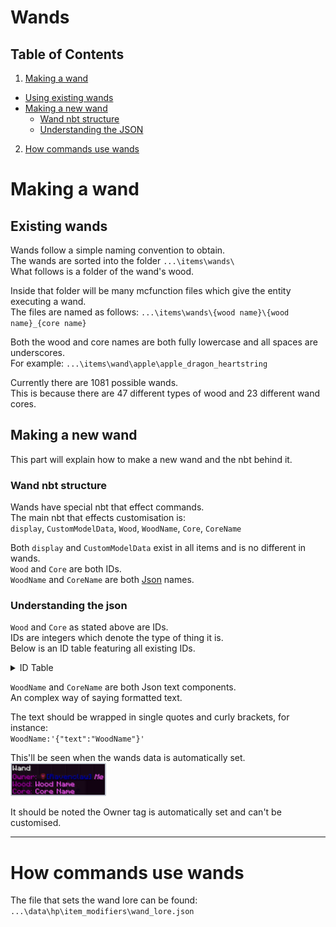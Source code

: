 # Wands

## Table of Contents
1. [Making a wand](#making-a-wand)
  - [Using existing wands](#existing-wands)
  - [Making a new wand](#making-a-new-wand)
      - [Wand nbt structure](#wand-nbt-structure)
      - [Understanding the JSON](#understanding-the-json)
2. [How commands use wands](#how-commands-use-wands)


# Making a wand

## Existing wands
Wands follow a simple naming convention to obtain.  
The wands are sorted into the folder `...\items\wands\`  
What follows is a folder of the wand's wood.  

Inside that folder will be many mcfunction files which give the entity executing a wand.  
The files are named as follows:
`...\items\wands\{wood name}\{wood name}_{core name}`  

Both the wood and core names are both fully lowercase and all spaces are underscores.  
For example:
`...\items\wand\apple\apple_dragon_heartstring`

Currently there are 1081 possible wands.  
This is because there are 47 different types of wood and 23 different wand cores.  

## Making a new wand
This part will explain how to make a new wand and the nbt behind it.

### Wand nbt structure
Wands have special nbt that effect commands.  
The main nbt that effects customisation is:  
`display`, `CustomModelData`, `Wood`, `WoodName`, `Core`, `CoreName`  

Both `display` and `CustomModelData` exist in all items and is no different in wands.  
`Wood` and `Core` are both IDs.  
`WoodName` and `CoreName` are both [Json](#understanding-the-json) names.

### Understanding the json
`Wood` and `Core` as stated above are IDs.  
IDs are integers which denote the type of thing it is.  
Below is an ID table featuring all existing IDs.

<details><summary>ID Table</summary><p>

| ID  | Wood         | Cores                     |
| --- | ------------ | ------------------------- |
| 1   | Acacia       | African mermaid hair      |
| 2   | Alder        | Basilisk horn             |
| 3   | Apple        | Bone                      |
| 4   | Ash          | Curupira hair             |
| 5   | Aspen        | Dittany                   |
| 6   | Beech        | Dragon heartstring        |
| 7   | Birch        | Horned Serpent horn       |
| 8   | Blackthorn   | Jackalope antler          |
| 9   | Black Walnut | Kelpie hair               |
| 10  | Cedar        | Koralle                   |
| 11  | Cherry       | Phoenix feather           |
| 12  | Chestnut     | Rougarou hair             |
| 13  | Cypress      | Shell                     |
| 14  | Dogwood      | Snallygaster heartstring  |
| 15  | Ebony        | Supreme Cores             |
| 16  | Elder        | Thestral tail hair        |
| 17  | Elm          | Thunderbird tail feather  |
| 18  | English oak  | Troll whisker             |
| 19  | Fir          | Twin Wand Cores           |
| 20  | Hawthorn     | Unicorn hair              |
| 21  | Hazel        | Veela hair                |
| 22  | Holly        | Wampus cat hair           |
| 23  | Hornbeam     | White River Monster spine |
| 24  | Ivy          |                           |
| 25  | Larch        |                           |
| 26  | Laurel       |                           |
| 27  | Mahogany     |                           |
| 28  | Maple        |                           |
| 29  | Pear         |                           |
| 30  | Pine         |                           |
| 31  | Poplar       |                           |
| 32  | Prickly ash  |                           |
| 33  | Red oak      |                           |
| 34  | Redwood      |                           |
| 35  | Reed         |                           |
| 36  | Rosewood     |                           |
| 37  | Rowan        |                           |
| 38  | Silver lime  |                           |
| 39  | Spruce       |                           |
| 40  | Sugar Maple  |                           |
| 41  | Swamp mayhaw |                           |
| 42  | Sycamore     |                           |
| 43  | Tamarack     |                           |
| 44  | Vine         |                           |
| 45  | Walnut       |                           |
| 46  | Willow       |                           |
| 47  | Yew          |                           |

</p></details>

`WoodName` and `CoreName` are both Json text components.  
An complex way of saying formatted text.  

The text should be wrapped in single quotes and curly brackets, for instance:  
`WoodName:'{"text":"WoodName"}'`

This'll be seen when the wands data is automatically set.  
<img title="Wand Wood Naming" src="./assets/wand_wood_name_example.png" alt="WandName" width="153" height="53" />

It should be noted the Owner tag is automatically set and can't be customised.

---

# How commands use wands

The file that sets the wand lore can be found:  
`...\data\hp\item_modifiers\wand_lore.json`